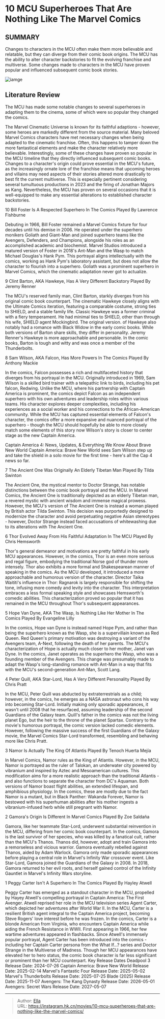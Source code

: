 # 10 MCU Superheroes That Are Nothing Like The Marvel Comics


## SUMMARY 


 Changes to characters in the MCU often make them more believable and relatable, but they can diverge from their comic book origins. 
 The MCU has the ability to alter character backstories to fit the evolving franchise and multiverse. 
 Some changes made to characters in the MCU have proven popular and influenced subsequent comic book stories. 

![iamge](https://static1.srcdn.com/wordpress/wp-content/uploads/2024/01/mcuheroes_nothinglike_thecomics.jpg)

## Literature Review

The MCU has made some notable changes to several superheroes in adapting them to the cinema, some of which were so popular they changed the comics.




The Marvel Cinematic Universe is known for its faithful adaptions - however, some heroes are markedly different from the source material. Many beloved Marvel Comics characters have met necessary changes when being adapted to the cinematic franchise. Often, this happens to tamper down the more fantastical elements and make the character relatively more believable. Interestingly, some of these changes have proven so popular in the MCU timeline that they directly influenced subsequent comic books.
Changes to a character&#39;s origin could prove essential in the MCU&#39;s future, as the increasingly ornate lore of the franchise means that upcoming heroes and villains may need aspects of their stories altered more drastically to best fit the current multiverse. This is especially pertinent considering several tumultuous productions in 2023 and the firing of Jonathan Majors as Kang. Nevertheless, the MCU has proven on several occasions that it is well-equipped to make any essential alterations to established character backstories.









 








 10  Bill Foster Is A Respected Superhero In The Comics 
Played By Lawrence Fishburne
        

Debuting in 1966, Bill Foster remained a Marvel Comics fixture for four decades until his demise in 2006. He operated under the superhero monikers Goliath and Giant-Man and joined superhero teams like the Avengers, Defenders, and Champions, alongside his roles as an accomplished academic and biochemist. Marvel Studios introduced a matured version of Foster in 2018&#39;s Ant-Man and the Wasp to match Michael Douglas&#39;s Hank Pym. This portrayal aligns intellectually with the comics, working as Hank Pym&#39;s laboratory assistant, but does not allow the character to flourish into a superhero. Goliath was a prominent superhero in Marvel Comics, which the cinematic adaptation never got to actualize.





 9  Clint Barton, AKA Hawkeye, Has A Very Different Backstory 
Played By Jeremy Renner


 







The MCU&#39;s reserved family man, Clint Barton, starkly diverges from his original comic book counterpart. The cinematic Hawkeye closely aligns with the Ultimate Comics iteration, featuring a comparable costume, strong ties to SHIELD, and a stable family life. Classic Hawkeye was a former criminal with a fiery temperament. He had minimal ties to SHIELD, other than through his wife, SHIELD agent Mockingbird. The original version. of Hawkeye also notably had a romance with Black Widow in the early comic books. While both versions of Barton share skills, they differ in personality. Jeremy Renner&#39;s Hawkeye is more approachable and personable. In the comic books, Barton is tough and witty and was once a member of the Thunderbolts.





 8  Sam Wilson, AKA Falcon, Has More Powers In The Comics 
Played By Anthony Mackie


 







In the comics, Falcon possesses a rich and multifaceted history that diverges from his portrayal in the MCU. Originally introduced in 1969, Sam Wilson is a skilled bird trainer with a telepathic link to birds, including his pet falcon, Redwing.
Unlike the MCU, where his partnership with Captain America is prominent, the comics depict Falcon as an independent superhero with his own adventures and leadership roles within various teams. His character explores deeper complexities, including his experiences as a social worker and his connections to the African-American community. While the MCU has captured essential elements of Falcon&#39;s character, the comics offer a more expansive and nuanced portrayal of the superhero - though the MCU should hopefully be able to more closely match some elements of this story now Wilson&#39;s story is closer to center stage as the new Captain America.
            
 
 Captain America 4: News, Updates, &amp; Everything We Know About Brave New World 
Captain America: Brave New World sees Sam Wilson step up and take the shield in a solo movie for the first time - here&#39;s all the Cap 4 news so far. 








 7  The Ancient One Was Originally An Elderly Tibetan Man 
Played By Tilda Swinton
        

The Ancient One, the mystical mentor to Doctor Strange, has notable distinctions between the comic book portrayal and the MCU. In Marvel Comics, the Ancient One is traditionally depicted as an elderly Tibetan man, a revered mystic with ancient wisdom and immense magical prowess. However, the MCU&#39;s version of The Ancient One is instead a woman played by British actor Tilda Swinton. This decision was purportedly designed to modernize the character and avoid perpetuating negative Asian stereotypes - however, Doctor Strange instead faced accusations of whitewashing due to its alterations with The Ancient One.





 6  Thor Evolved Away From His Faithful Adaptation In The MCU 
Played By Chris Hemsworth
        

Thor&#39;s general demeanor and motivations are pretty faithful in his early MCU appearances. However, in the comics, Thor is an even more serious and regal figure, embodying the traditional Norse god of thunder more intensely. Thor also exhibits a more formal and Shakespearean manner of speaking in the comics. As the MCU developed, it introduced a more approachable and humorous version of the character. Director Taika Waititi&#39;s influence in Thor: Ragnarok is largely responsible for shifting the tone, infusing more comedy and levity into the character. This interpretation embraces a less formal speaking style and showcases Hemsworth&#39;s comedic abilities. This characterization proved so popular that it has remained in the MCU throughout Thor&#39;s subsequent appearances.





 5  Hope Van Dyne, AKA The Wasp, Is Nothing Like Her Mother In The Comics 
Played By Evangeline Lilly
        

In the comics, Hope van Dyne is instead named Hope Pym, and rather than being the superhero known as the Wasp, she is a supervillain known as Red Queen. Red Queen&#39;s primary motivation was destroying a variant of the Avengers team, A-Next, following the death of her parents. The MCU&#39;s characterization of Hope is actually much closer to her mother, Janet van Dyne. In the comics, Janet operates as the superhero the Wasp, who was a founding member of the Avengers. This change was presumably made to adapt the Wasp&#39;s long-standing romance with Ant-Man in a way that fits with the MCU&#39;s second-generation Ant-Man, Scott Lang.





 4  Peter Quill, AKA Star-Lord, Has A Very Different Personality 
Played By Chris Pratt


 







In the MCU, Peter Quill was abducted by extraterrestrials as a child; however, in the comics, he emerges as a NASA astronaut who cons his way into becoming Star-Lord. Initially making only sporadic appearances, it wasn&#39;t until 2008 that he resurfaced, assuming leadership of the second Guardians of the Galaxy team. Quill&#39;s father in the comics was not the living planet Ego, but the heir to the throne of the planet Spartax. Contrary to the movie&#39;s humorous portrayal, the comic version lacked comedic elements. However, following the massive success of the first Guardians of the Galaxy movie, the Marvel Comics Star-Lord transformed, resembling and behaving more like Chris Pratt.





 3  Namor Is Actually The King Of Atlantis 
Played By Tenoch Huerta Mejía
        

In Marvel Comics, Namor rules as the King of Atlantis. However, in the MCU, Namor is portrayed as the ruler of Talokan, an underwater city powered by vibranium and inspired by Aztec and Mesoamerican cultures. This modification aims for a more realistic approach than the traditional Atlantis - and also functions to separate the character from DC&#39;s Aquaman. Both versions of Namor boast flight abilities, an extended lifespan, and amphibious physiology. In the comics, these are mostly due to the fact Namor is a mutant, but in Black Panther: Wakanda Forever, Namor is bestowed with his superhuman abilities after his mother ingests a vibranium-infused herb while still pregnant with Namor.





 2  Gamora&#39;s Origin Is Different In Marvel Comics 
Played By Zoe Saldaña
        

Gamora, like her teammate Star-Lord, underwent substantial reinvention in the MCU, differing from her comic book counterpart. In the comics, Gamora is the last survivor of her species, who was killed by a fanatical cult, rather than the MCU&#39;s Thanos. Thanos did, however, adopt and train Gamora into a remorseless and vicious warrior. Gamora eventually rebelled against Thanos, aided by Adam Warlock. Gamora only made sporadic appearances before playing a central role in Marvel&#39;s Infinity War crossover event. Like Star-Lord, Gamora joined the Guardians of the Galaxy in 2008. In 2018, Gamora returned to her evil roots, and herself gained control of the Infinity Gauntlet in Marvel&#39;s Infinity Wars storyline.





 1  Peggy Carter Isn&#39;t A Superhero In The Comics 
Played By Hayley Atwell
        

Peggy Carter has emerged as a standout character in the MCU, propelled by Hayey Atwell&#39;s compelling portrayal in Captain America: The First Avenger. Atwell reprised her role in the MCU television series Agent Carter, which depicted her adventures after World War II. In the MCU, Carter is a resilient British agent integral to the Captain America project, becoming Steve Rogers&#39; love interest before he was frozen. In the comics, Carter is a blonde American from Virginia, who encounters Captain America while aiding the French Resistance in WWII.
First appearing in 1966, her few wartime adventures appeared in flashbacks. Since Atwell&#39;s immensely popular portrayal, Agent Carter has been introduced into the comics - including her Captain Carter persona from the What If...? series and Doctor Strange in the Multiverse of Madness. Though her MCU appearances have elevated her to hero status, the comic book character is far less significant or prominent than her MCU counterpart.
   Key Release Dates             Deadpool 3 Release Date: 2024-07-26                   Captain America: Brave New World Release Date: 2025-02-14                  Marvel&#39;s Fantastic Four Release Date: 2025-05-02                  Marvel&#39;s Thunderbolts Release Date: 2025-07-25                  Blade (2025) Release Date: 2025-11-07                  Avengers: The Kang Dynasty  Release Date: 2026-05-01                   Avengers: Secret Wars Release Date: 2027-05-07      

---

> Author: [Ella](https://instagram.hk.cn/)  
> URL: https://instagram.hk.cn/movies/10-mcu-superheroes-that-are-nothing-like-the-marvel-comics/  

